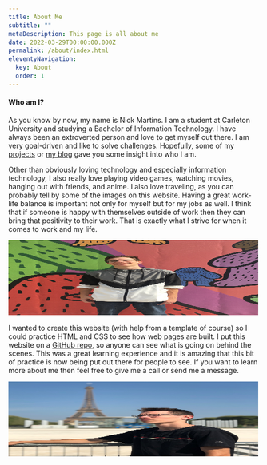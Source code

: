 ```yaml
---
title: About Me
subtitle: ""
metaDescription: This page is all about me
date: 2022-03-29T00:00:00.000Z
permalink: /about/index.html
eleventyNavigation:
  key: About
  order: 1
---
```

#### Who am I?

As you know by now, my name is Nick Martins. I am a student at Carleton University and studying a Bachelor of Information Technology. I have always been an extroverted person and love to get myself out there.  I am very goal-driven and like to solve challenges. Hopefully, some of my [projects](https://nickmaritns.netlify.app/projects/) or [my blog](https://onebyteblog.netlify.app/) gave you some insight into who I am.

Other than obviously loving technology and especially information technology, I also really love playing video games, watching movies, hanging out with friends, and anime.  I also love traveling, as you can probably tell by some of the images on this website. Having a great work-life balance is important not only for myself but for my jobs as well. I think that if someone is happy with themselves outside of work then they can bring that positivity to their work. That is exactly what I strive for when it comes to work and my life. 

<img src="/static/img/img_2272.jpg" width="500" height="150" class="center">

I wanted to create this website (with help from a template of course) so I could practice HTML and CSS to see how web pages are built. I put this website on a [GitHub repo](https://github.com/nick-martins/nick-martins-netlify), so anyone can see what is going on behind the scenes. This was a great learning experience and it is amazing that this bit of practice is now being put out there for people to see. If you want to learn more about me then feel free to give me a call or send me a message.

<img src="/static/img/img_9822.jpg" width="500" height="150" class="center">